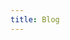 ```yaml
---
title: Blog
---
```

<BlogPostList :pages="$site.pages" :page-size="$site.themeConfig.pageSize" :startPage="$site.themeConfig.startPage"/>
